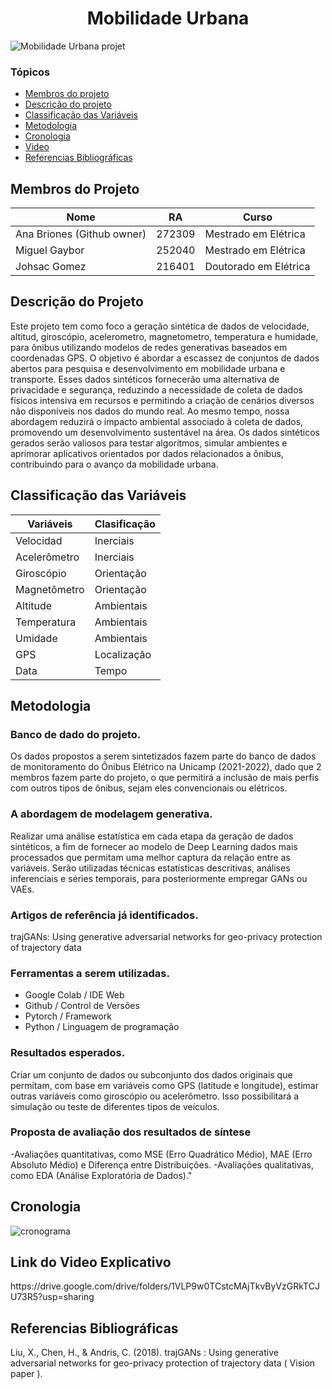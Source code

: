 <h1 align="center">Mobilidade Urbana</h1>

![Mobilidade Urbana projet](https://github.com/anamabri/dgm-2023.2/assets/35360195/266daa3b-55e3-49e6-a182-d4f2a9f957f2)



<h3>Tópicos</h3>

* [Membros do projeto](#membros-do-projeto)
* [Descrição do projeto](#descrição-do-projeto)
* [Classificação das Variáveis](#classificação-das-variáveis)
* [Metodologia](#metodologia)
* [Cronologia](#crono)
* [Video](#video)
* [Referencias Bibliográficas](#biblio)

<h2 id="membros-do-projeto">Membros do Projeto</h2>

| Nome          | RA     | Curso           |
| ------------- | ------ | --------------- |
| Ana Briones (Github owner)| 272309 | Mestrado em Elétrica    |
| Miguel Gaybor  | 252040 | Mestrado em Elétrica    |
| Johsac Gomez   | 216401 | Doutorado em Elétrica   |

<h2 id="descrição-do-projeto">Descrição do Projeto</h2>
Este projeto tem como foco a geração sintética de dados de velocidade, altitud, giroscópio, acelerometro, magnetometro, temperatura e humidade, para ônibus utilizando modelos de redes generativas baseados em coordenadas GPS. O objetivo é abordar a escassez de conjuntos de dados abertos para pesquisa e desenvolvimento em mobilidade urbana e transporte. Esses dados sintéticos fornecerão uma alternativa de privacidade e segurança, reduzindo a necessidade de coleta de dados físicos intensiva em recursos e permitindo a criação de cenários diversos não disponíveis nos dados do mundo real. Ao mesmo tempo, nossa abordagem reduzirá o impacto ambiental associado à coleta de dados, promovendo um desenvolvimento sustentável na área. Os dados sintéticos gerados serão valiosos para testar algoritmos, simular ambientes e aprimorar aplicativos orientados por dados relacionados a ônibus, contribuindo para o avanço da mobilidade urbana.

<h2 id="classificação-das-variáveis">Classificação das Variáveis</h2>

| Variáveis  | Clasificação         |
| ------------- | ------------------|
| Velocidad     |     Inerciais     |
| Acelerômetro  |     Inerciais     |
| Giroscópio    |     Orientação    |
| Magnetômetro  |     Orientação    |
| Altitude      |     Ambientais    |
| Temperatura   |     Ambientais    |
| Umidade       |     Ambientais    |
| GPS      |     Localização    |
| Data          |     Tempo    |




<h2 id="metodologia">Metodologia</h2>

### Banco de dado do projeto.
 Os dados propostos a serem sintetizados fazem parte do banco de dados de monitoramento do Ônibus Elétrico na Unicamp (2021-2022), dado que 2 membros fazem parte do projeto, o que permitirá a inclusão de mais perfis com outros tipos de ônibus, sejam eles convencionais ou elétricos.

### A abordagem de modelagem generativa.
Realizar uma análise estatística em cada etapa da geração de dados sintéticos, a fim de fornecer ao modelo de Deep Learning dados mais processados que permitam uma melhor captura da relação entre as variáveis. Serão utilizadas técnicas estatísticas descritivas, análises inferenciais e séries temporais, para posteriormente empregar GANs ou VAEs.

### Artigos de referência já identificados.
trajGANs: Using generative adversarial networks for geo-privacy protection of trajectory data

### Ferramentas a serem utilizadas.

- Google Colab / IDE Web
- Github / Control de Versões
- Pytorch / Framework
- Python / Linguagem de programação

### Resultados esperados.
Criar um conjunto de dados ou subconjunto dos dados originais que permitam, com base em variáveis como GPS (latitude e longitude), estimar outras variáveis como giroscópio ou acelerômetro. Isso possibilitará a simulação ou teste de diferentes tipos de veículos.

### Proposta de avaliação dos resultados de síntese
 -Avaliações quantitativas, como MSE (Erro Quadrático Médio), MAE (Erro Absoluto Médio) e Diferença entre Distribuições.
 -Avaliações qualitativas, como EDA (Análise Exploratória de Dados)."

<h2 id="crono">Cronologia</h2>

![cronograma](https://github.com/anamabri/dgm-2023.2/assets/35360195/358967d8-7535-4848-bc4f-5e6875b63c25)

<h2 id="video">Link do Video Explicativo</h2>
https://drive.google.com/drive/folders/1VLP9w0TCstcMAjTkvByVzGRkTCJU73R5?usp=sharing

<h2 id="biblio">Referencias Bibliográficas</h2>
Liu, X., Chen, H., & Andris, C. (2018). trajGANs : Using generative adversarial networks for geo-privacy protection of trajectory data ( Vision paper ).
